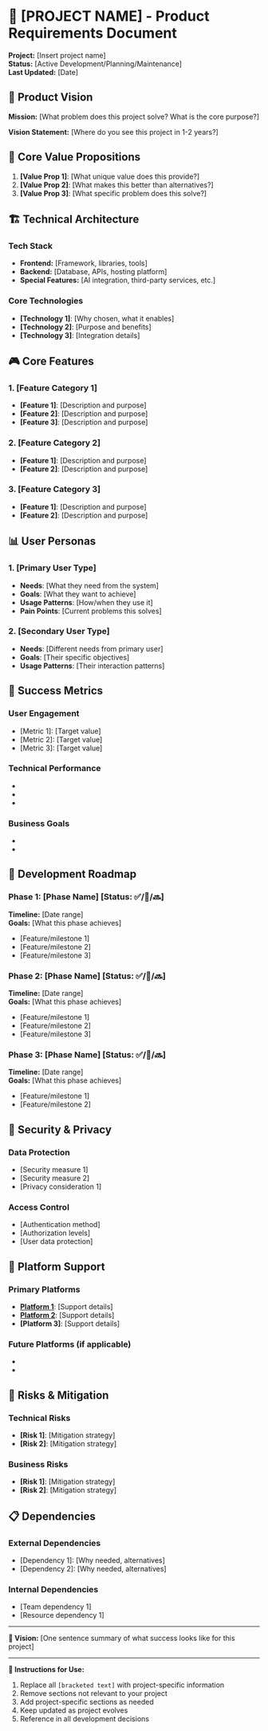 # 🎯 [PROJECT NAME] - Product Requirements Document

**Project:** [Insert project name]  
**Status:** [Active Development/Planning/Maintenance]  
**Last Updated:** [Date]  

## 🚀 Product Vision

**Mission:** [What problem does this project solve? What is the core purpose?]

**Vision Statement:** [Where do you see this project in 1-2 years?]

## 🎯 Core Value Propositions

1. **[Value Prop 1]**: [What unique value does this provide?]
2. **[Value Prop 2]**: [What makes this better than alternatives?]
3. **[Value Prop 3]**: [What specific problem does this solve?]

## 🏗️ Technical Architecture

### **Tech Stack**
- **Frontend:** [Framework, libraries, tools]
- **Backend:** [Database, APIs, hosting platform]
- **Special Features:** [AI integration, third-party services, etc.]

### **Core Technologies**
- **[Technology 1]**: [Why chosen, what it enables]
- **[Technology 2]**: [Purpose and benefits]
- **[Technology 3]**: [Integration details]

## 🎮 Core Features

### **1. [Feature Category 1]**
- **[Feature 1]**: [Description and purpose]
- **[Feature 2]**: [Description and purpose]
- **[Feature 3]**: [Description and purpose]

### **2. [Feature Category 2]**
- **[Feature 1]**: [Description and purpose]
- **[Feature 2]**: [Description and purpose]

### **3. [Feature Category 3]**
- **[Feature 1]**: [Description and purpose]
- **[Feature 2]**: [Description and purpose]

## 📊 User Personas

### **1. [Primary User Type]**
- **Needs**: [What they need from the system]
- **Goals**: [What they want to achieve]
- **Usage Patterns**: [How/when they use it]
- **Pain Points**: [Current problems this solves]

### **2. [Secondary User Type]**
- **Needs**: [Different needs from primary user]
- **Goals**: [Their specific objectives]
- **Usage Patterns**: [Their interaction patterns]

## 🎯 Success Metrics

### **User Engagement**
- [Metric 1]: [Target value]
- [Metric 2]: [Target value]
- [Metric 3]: [Target value]

### **Technical Performance**
- [Performance metric 1]: [Target]
- [Performance metric 2]: [Target]
- [Performance metric 3]: [Target]

### **Business Goals**
- [Business metric 1]: [Target]
- [Business metric 2]: [Target]

## 🚀 Development Roadmap

### **Phase 1: [Phase Name]** [Status: ✅/🔄/🔜]
**Timeline:** [Date range]  
**Goals:** [What this phase achieves]
- [Feature/milestone 1]
- [Feature/milestone 2]
- [Feature/milestone 3]

### **Phase 2: [Phase Name]** [Status: ✅/🔄/🔜]
**Timeline:** [Date range]  
**Goals:** [What this phase achieves]
- [Feature/milestone 1]
- [Feature/milestone 2]
- [Feature/milestone 3]

### **Phase 3: [Phase Name]** [Status: ✅/🔄/🔜]
**Timeline:** [Date range]  
**Goals:** [What this phase achieves]
- [Feature/milestone 1]
- [Feature/milestone 2]

## 🔐 Security & Privacy

### **Data Protection**
- [Security measure 1]
- [Security measure 2]
- [Privacy consideration 1]

### **Access Control**
- [Authentication method]
- [Authorization levels]
- [User data protection]

## 📱 Platform Support

### **Primary Platforms**
- **[Platform 1]**: [Support details]
- **[Platform 2]**: [Support details]
- **[Platform 3]**: [Support details]

### **Future Platforms** (if applicable)
- [Platform 1]: [Timeline/priority]
- [Platform 2]: [Timeline/priority]

## 🚨 Risks & Mitigation

### **Technical Risks**
- **[Risk 1]**: [Mitigation strategy]
- **[Risk 2]**: [Mitigation strategy]

### **Business Risks**
- **[Risk 1]**: [Mitigation strategy]
- **[Risk 2]**: [Mitigation strategy]

## 📋 Dependencies

### **External Dependencies**
- [Dependency 1]: [Why needed, alternatives]
- [Dependency 2]: [Why needed, alternatives]

### **Internal Dependencies**
- [Team dependency 1]
- [Resource dependency 1]

---

**🎯 Vision:** [One sentence summary of what success looks like for this project]

---

**📝 Instructions for Use:**
1. Replace all `[bracketed text]` with project-specific information
2. Remove sections not relevant to your project
3. Add project-specific sections as needed
4. Keep updated as project evolves
5. Reference in all development decisions